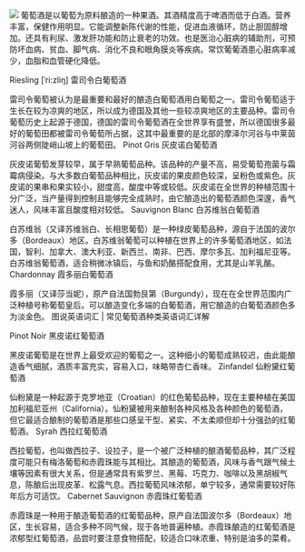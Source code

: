 
![](https://media.winefolly.com/common-types-of-wine-by-wine-folly.jpg)
葡萄酒是以葡萄为原料酿造的一种果酒。其酒精度高于啤酒而低于白酒。营养丰富，保健作用明显。它能调整新陈代谢的性能，促进血液循环，防止胆固醇增加。还具有利尿、激发肝功能和防止衰老的功效。也是医治心脏病的辅助剂，可预防坏血病、贫血、脚气病、消化不良和眼角膜炎等疾病。常饮葡葡酒患心脏病率减少，血脂和血管硬化降低。

Riesling [ˈri:zliŋ] 雷司令白葡萄酒

雷司令葡萄被认为是最重要和最好的酿造白葡萄酒用白葡萄之一。雷司令葡萄适于生长在较为凉爽的地区，所以成为德国及其他一些较凉爽地区的主要品种。雷司令葡萄历史上起源于德国，德国的雷司令葡萄酒在全世界享有盛誉，所以德国很多最好的葡萄田都被雷司令葡萄所占据，这其中最重要的是北部的摩泽尔河谷与中莱茵河谷两侧陡峭山坡上的葡萄田。
Pinot Gris 灰皮诺白葡萄酒

灰皮诺葡萄发芽较早，属于早熟葡萄品种。该品种的产量不高，易受葡萄孢菌与霜霉病侵染。与大多数白葡萄品种相比，灰皮诺的果皮颜色较深，呈粉色或紫色。灰皮诺的果串和果实较小，甜度高，酸度中等或较低。灰皮诺在全世界的种植范围十分广泛，当产量得到控制且能够完全成熟时，由它酿造出的葡萄酒颜色深邃，香气迷人，风味丰富且酸度相对较低。
Sauvignon Blanc 白苏维翁白葡萄酒

白苏维翁（又译苏维翁白、长相思葡萄）是一种绿皮葡萄品种，源自于法国的波尔多（Bordeaux）地区。白苏维翁葡萄可以种植在世界上的许多葡萄酒地区，如法国，智利、加拿大、澳大利亚、新西兰、南非、巴西、摩尔多瓦、加利福尼亚等。白苏维翁葡萄酒，适合稍微冰镇后，与鱼和奶酪搭配食用，尤其是山羊乳酪。
Chardonnay 霞多丽白葡萄酒

霞多丽（又译莎当妮），原产自法国勃艮第（Burgundy），现在在全世界范围内广泛种植号称葡萄皇后。可以酿造变化多端的白葡萄酒，用它酿造的白葡萄酒颜色多为淡金色。
图说英语词汇 | 常见葡萄酒种类英语词汇详解

Pinot Noir 黑皮诺红葡萄酒

黑皮诺葡萄是在世界上最受欢迎的葡萄之一。这种细小的葡萄成熟较迟，由此能酿造香气细腻，酒质丰富充实，容易入口，味略带杏仁香味。
Zinfandel 仙粉黛红葡萄酒

仙粉黛是一种起源于克罗地亚（Croatian）的红色葡萄品种，现在主要种植在美国加利福尼亚州（California）。仙粉黛被用来酿制各种风格及各种颜色的葡萄酒，但它最适合酿制的葡萄酒是那些口感呈干型、紧实、不太柔顺但却十分强劲的红葡萄酒。
Syrah 西拉红葡萄酒

西拉葡萄，也叫做西拉子、设拉子，是一个被广泛种植的酿酒葡萄品种，其广泛程度可能只有梅洛葡萄和赤霞珠能与其相比。其酿造的葡萄酒，风味与香气跟气候土壤等因素有很大关系，但是通常具有紫罗兰、黑莓、巧克力、咖啡以及黑胡椒气息，陈酿后出现皮革、松露气息。西拉葡萄风味浓郁，单宁较多，通常需要较好陈年后方可适饮。
Cabernet Sauvignon 赤霞珠红葡萄酒

赤霞珠是一种用于酿造葡萄酒的红葡萄品种，原产自法国波尔多（Bordeaux）地区，生长容易，适合多种不同气候，现于各地普遍种植。赤霞珠酿造的红葡萄酒是浓郁型红葡萄酒，品尝时要注意食物搭配，较适合口味浓重、特别是油多的菜肴。